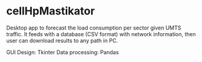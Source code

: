 # cellHpMastikator
Desktop app to forecast the load consumption per sector given UMTS traffic. 
It feeds with a database (CSV format) with network information, then user can download results to any path in PC.

GUI Design: Tkinter
Data processing: Pandas


